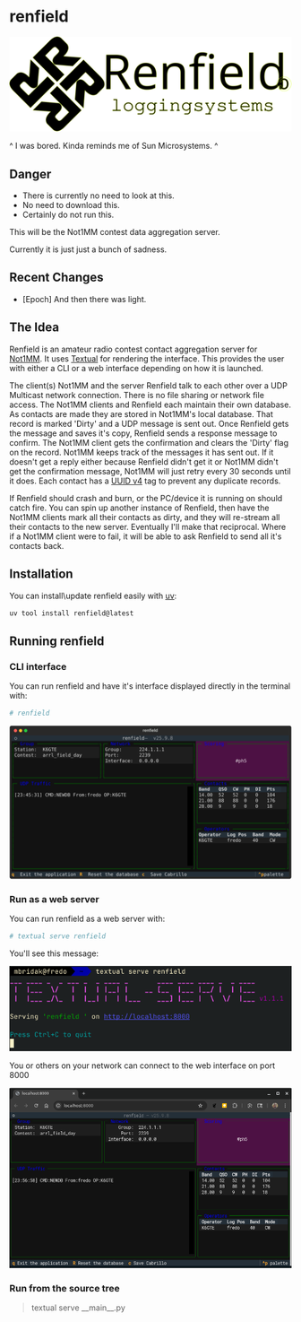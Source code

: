 # renfield

![CLI Screenshot](https://github.com/mbridak/renfield/raw/refs/heads/main/renfield2.svg)

^ I was bored. Kinda reminds me of Sun Microsystems. ^

## Danger

- There is currently no need to look at this.
- No need to download this.
- Certainly do not run this.

This will be the Not1MM contest data aggregation server.

Currently it is just just a bunch of sadness.

## Recent Changes

- [Epoch] And then there was light.

## The Idea

Renfield is an amateur radio contest contact aggregation server for [Not1MM](https://github.com/mbridak/not1mm). It uses [Textual](https://textual.textualize.io) for rendering the interface. This provides the user with either a CLI or a web interface depending on how it is launched.

The client(s) Not1MM and the server Renfield talk to each other over a UDP Multicast network connection. There is no file sharing or network file access. The Not1MM clients and Renfield each maintain their own database. As contacts are made they are stored in Not1MM's local database. That record is marked 'Dirty' and a UDP message is sent out. Once Renfield gets the message and saves it's copy, Renfield sends a response message to confirm. The Not1MM client gets the confirmation and clears the 'Dirty' flag on the record. Not1MM keeps track of the messages it has sent out. If it doesn't get a reply either because Renfield didn't get it or Not1MM didn't get the confirmation message, Not1MM will just retry every 30 seconds until it does. Each contact has a [UUID v4](https://en.wikipedia.org/wiki/Universally_unique_identifier) tag to prevent any duplicate records.

If Renfield should crash and burn, or the PC/device it is running on should catch fire. You can spin up another instance of Renfield, then have the Not1MM clients mark all their contacts as dirty, and they will re-stream all their contacts to the new server. Eventually I'll make that reciprocal. Where if a Not1MM client were to fail, it will be able to ask Renfield to send all it's contacts back.

## Installation

You can install\update renfield easily with [uv](https://docs.astral.sh/uv/):

```sh
uv tool install renfield@latest
```

## Running renfield

### CLI interface

You can run renfield and have it's interface displayed directly in the terminal with:

```sh
# renfield
```

![CLI Screenshot](https://github.com/mbridak/renfield/raw/refs/heads/main/pic/renfield_cli.svg)

### Run as a web server

You can run renfield as a web server with:

```sh
# textual serve renfield
```

You'll see this message:

![CLI Screenshot](https://github.com/mbridak/renfield/raw/refs/heads/main/pic/renfield_ss_terminal.png)

You or others on your network can connect to the web interface on port 8000

![CLI Screenshot](https://github.com/mbridak/renfield/raw/refs/heads/main/pic/renfield_ss_web.png)

### Run from the source tree

> textual serve \_\_main\_\_.py
